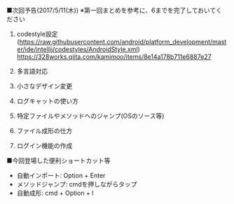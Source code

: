 ■次回予告(2017/5/11(木))
※第一回まとめを参考に、6までを完了しておいてください

1. codestyle設定(https://raw.githubusercontent.com/android/platform_development/master/ide/intellij/codestyles/AndroidStyle.xml) https://328works.qiita.com/kamimoo/items/8e14a178b711e6887e27
    
2. 多言語対応

3. 小さなデザイン変更
    
4. ログキャットの使い方
    
5. 特定ファイルやメソッドへのジャンプ(OSのソース等)

6. ファイル成形の仕方

7. ログイン機能の作成

■今回登場した便利ショートカット等
- 自動インポート: Option + Enter
- メソッドジャンプ: cmdを押しながらタップ
- 自動成形: cmd + Option + l
